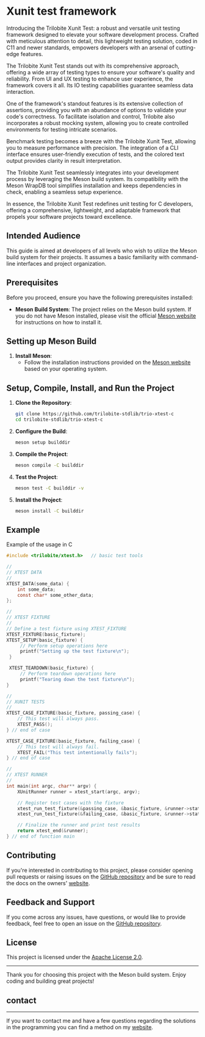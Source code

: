 # Xunit test framework

Introducing the Trilobite Xunit Test: a robust and versatile unit testing framework designed to elevate your software development process. Crafted with meticulous attention to detail, this lightweight testing solution, coded in C11 and newer standards, empowers developers with an arsenal of cutting-edge features.

The Trilobite Xunit Test stands out with its comprehensive approach, offering a wide array of testing types to ensure your software's quality and reliability. From UI and UX testing to enhance user experience, the framework covers it all. Its IO testing capabilities guarantee seamless data interaction.

One of the framework's standout features is its extensive collection of assertions, providing you with an abundance of options to validate your code's correctness. To facilitate isolation and control, Trilobite also incorporates a robust mocking system, allowing you to create controlled environments for testing intricate scenarios.

Benchmark testing becomes a breeze with the Trilobite Xunit Test, allowing you to measure performance with precision. The integration of a CLI interface ensures user-friendly execution of tests, and the colored text output provides clarity in result interpretation.

The Trilobite Xunit Test seamlessly integrates into your development process by leveraging the Meson build system. Its compatibility with the Meson WrapDB tool simplifies installation and keeps dependencies in check, enabling a seamless setup experience.

In essence, the Trilobite Xunit Test redefines unit testing for C developers, offering a comprehensive, lightweight, and adaptable framework that propels your software projects toward excellence.

## Intended Audience

This guide is aimed at developers of all levels who wish to utilize the Meson build system for their projects. It assumes a basic familiarity with command-line interfaces and project organization.

## Prerequisites

Before you proceed, ensure you have the following prerequisites installed:

- **Meson Build System**: The project relies on the Meson build system. If you do not have Meson installed, please visit the official [Meson website](https://mesonbuild.com/Getting-meson.html) for instructions on how to install it.

## Setting up Meson Build

1. **Install Meson**:
   - Follow the installation instructions provided on the [Meson website](https://mesonbuild.com/Getting-meson.html) based on your operating system.

## Setup, Compile, Install, and Run the Project

1. **Clone the Repository**:
   ```bash
   git clone https://github.com/trilobite-stdlib/trio-xtest-c
   cd trilobite-stdlib/trio-xtest-c
   ```

2. **Configure the Build**:
   ```bash
   meson setup builddir
   ```

3. **Compile the Project**:
   ```bash
   meson compile -C builddir
   ```

4. **Test the Project**:
   ```bash
   meson test -C builddir -v
   ```

5. **Install the Project**:
   ```bash
   meson install -C builddir
   ```

## Example

Example of the usage in C

```c
#include <trilobite/xtest.h>   // basic test tools

//
// XTEST DATA
//
XTEST_DATA(some_data) {
    int some_data;
    const char* some_other_data;
};

//
// XTEST FIXTURE
//
// Define a test fixture using XTEST_FIXTURE
XTEST_FIXTURE(basic_fixture);
XTEST_SETUP(basic_fixture) {
     // Perform setup operations here
     printf("Setting up the test fixture\n");
 }

 XTEST_TEARDOWN(basic_fixture) {
     // Perform teardown operations here
     printf("Tearing down the test fixture\n");
}

//
// XUNIT TESTS
//
XTEST_CASE_FIXTURE(basic_fixture, passing_case) {
    // This test will always pass.
    XTEST_PASS();
} // end of case

XTEST_CASE_FIXTURE(basic_fixture, failing_case) {
    // This test will always fail.
    XTEST_FAIL("This test intentionally fails");
} // end of case

//
// XTEST RUNNER
//
int main(int argc, char** argv) {
    XUnitRunner runner = xtest_start(argc, argv);

    // Register test cases with the fixture
    xtest_run_test_fixture(&passing_case, &basic_fixture, &runner->stats);
    xtest_run_test_fixture(&failing_case, &basic_fixture, &runner->stats);

    // Finalize the runner and print test results
    return xtest_end(&runner);
} // end of function main
```

## Contributing

If you're interested in contributing to this project, please consider opening pull requests or raising issues on the [GitHub repository](https://github.com/trilobite-stdlib/trio-xtest-c) and be sure to read the docs on the owners' [website](https://trilobite.code.blog).

## Feedback and Support

If you come across any issues, have questions, or would like to provide feedback, feel free to open an issue on the [GitHub repository](https://github.com/trilobite-stdlib/trio-xtest-c/issues).

## License

This project is licensed under the [Apache License 2.0](LICENSE).

---

Thank you for choosing this project with the Meson build system. Enjoy coding and building great projects!

## contact

* * *

If you want to contact me and have a few questions
regarding the solutions in the programming you can
find a method on my [website](https://trilobite.code.blog/contact/).
